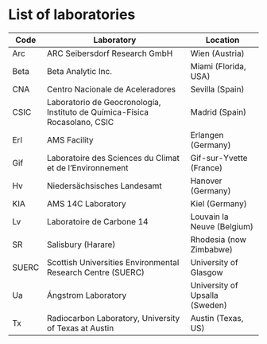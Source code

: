 # List of laboratories

| Code | Laboratory                               | Location                       |
| ---- | ---------------------------------------- | ------------------------------ |
| Arc  | ARC Seibersdorf Research GmbH            | Wien (Austria)                 |
| Beta | Beta Analytic Inc.                       | Miami (Florida, USA)           |
| CNA  | Centro Nacionale de Aceleradores         | Sevilla (Spain)                |
| CSIC | Laboratorio de Geocronología, Instituto de Química-Física Rocasolano, CSIC | Madrid (Spain) |
| Erl  | AMS Facility                             | Erlangen (Germany)             |
| Gif  | Laboratoire des Sciences du Climat et de l’Environnement | Gif-sur-Yvette (France) |
| Hv   | Niedersächsisches Landesamt              | Hanover (Germany)              |
| KIA  | AMS 14C Laboratory                       | Kiel (Germany)                 |
| Lv   | Laboratoire de Carbone 14                | Louvain la Neuve (Belgium)     |
| SR   | Salisbury (Harare)                       | Rhodesia (now Zimbabwe)        |
| SUERC | Scottish Universities Environmental Research Centre (SUERC) | University of Glasgow |
| Ua   | Ángstrom Laboratory                      | University of Upsalla (Sweden) |
| Tx   | Radiocarbon Laboratory, University of Texas at Austin | Austin (Texas, US) |
